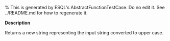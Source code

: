 % This is generated by ESQL's AbstractFunctionTestCase. Do no edit it. See ../README.md for how to regenerate it.

**Description**

Returns a new string representing the input string converted to upper case.

